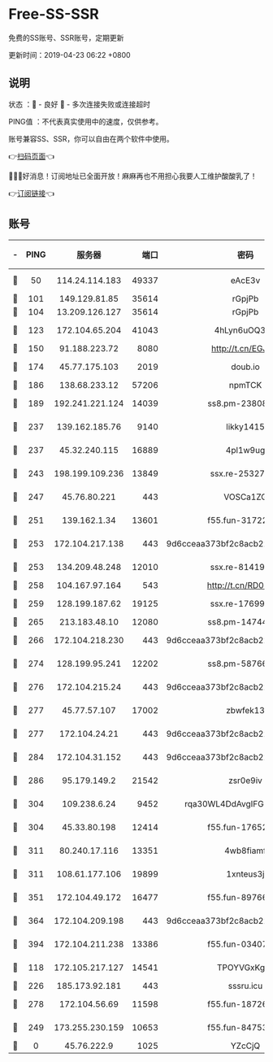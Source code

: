 # Free-SS-SSR

免费的SS账号、SSR账号，定期更新

更新时间：2019-04-23 06:22 +0800

## 说明

状态     ：🙂 - 良好 🙁 - 多次连接失败或连接超时

PING值   ：不代表真实使用中的速度，仅供参考。

账号兼容SS、SSR，你可以自由在两个软件中使用。

👉[扫码页面](https://liesauer.github.io/Free-SS-SSR/)👈

🎉🎉🎉好消息！订阅地址已全面开放！麻麻再也不用担心我要人工维护酸酸乳了！

👉[订阅链接](https://www.liesauer.net/yogurt/subscribe?ACCESS_TOKEN=DAYxR3mMaZAsaqUb)👈

## 账号

|-|PING|服务器|端口|密码|加密方式|区域|
|:----:|:----:|:-----:|-----:|:----:|:----:|:----:|
|🙂|50|114.24.114.183|49337|eAcE3v|chacha20-ietf|TW|
|🙂|101|149.129.81.85|35614|rGpjPb|rc4-md5|HK|
|🙂|104|13.209.126.127|35614|rGpjPb|rc4-md5|KR|
|🙂|123|172.104.65.204|41043|4hLyn6uOQ3hU|aes-256-cfb|JP|
|🙂|150|91.188.223.72|8080|http://t.cn/EGJIyrl|rc4-md5|RU|
|🙂|174|45.77.175.103|2019|doub.io|aes-128-ctr|SG|
|🙂|186|138.68.233.12|57206|npmTCK|rc4-md5|US|
|🙂|189|192.241.221.124|14039|ss8.pm-23808367|aes-256-cfb|US|
|🙂|237|139.162.185.76|9140|likky1415|aes-256-cfb|DE|
|🙂|237|45.32.240.115|16889|4pl1w9ug|aes-256-cfb|AU|
|🙂|243|198.199.109.236|13849|ssx.re-25327001|aes-256-cfb|US|
|🙂|247|45.76.80.221|443|VOSCa1ZG|aes-256-cfb|DE|
|🙂|251|139.162.1.34|13601|f55.fun-31722163|aes-256-cfb|SG|
|🙂|253|172.104.217.138|443|9d6cceaa373bf2c8acb22e60b6a58be6|aes-256-cfb|US|
|🙂|253|134.209.48.248|12010|ssx.re-81419250|aes-256-cfb|US|
|🙂|258|104.167.97.164|543|http://t.cn/RD0D7sx|rc4-md5|CA|
|🙂|259|128.199.187.62|19125|ssx.re-17699108|aes-256-cfb|SG|
|🙂|265|213.183.48.10|12080|ss8.pm-14744177|rc4-md5|RU|
|🙂|266|172.104.218.230|443|9d6cceaa373bf2c8acb22e60b6a58be6|aes-256-cfb|US|
|🙂|274|128.199.95.241|12202|ss8.pm-58766684|aes-256-cfb|SG|
|🙂|276|172.104.215.24|443|9d6cceaa373bf2c8acb22e60b6a58be6|aes-256-cfb|US|
|🙂|277|45.77.57.107|17002|zbwfek13|aes-256-cfb|GB|
|🙂|277|172.104.24.21|443|9d6cceaa373bf2c8acb22e60b6a58be6|aes-256-cfb|US|
|🙂|284|172.104.31.152|443|9d6cceaa373bf2c8acb22e60b6a58be6|aes-256-cfb|US|
|🙂|286|95.179.149.2|21542|zsr0e9iv|aes-256-cfb|NL|
|🙂|304|109.238.6.24|9452|rqa30WL4DdAvgIFG6Fs3znzTa|aes-256-cfb|FR|
|🙂|304|45.33.80.198|12414|f55.fun-17652829|aes-256-cfb|US|
|🙂|311|80.240.17.116|13351|4wb8fiamf|aes-256-cfb|DE|
|🙂|311|108.61.177.106|19899|1xnteus3j|aes-256-cfb|FR|
|🙂|351|172.104.49.172|16477|f55.fun-89766175|aes-256-cfb|SG|
|🙂|364|172.104.209.198|443|9d6cceaa373bf2c8acb22e60b6a58be6|aes-256-cfb|US|
|🙂|394|172.104.211.238|13386|f55.fun-03407561|aes-256-cfb|US|
|🙂|118|172.105.217.127|14541|TPOYVGxKglpi|aes-256-cfb|JP|
|🙂|226|185.173.92.181|443|sssru.icu|rc4-md5|RU|
|🙂|278|172.104.56.69|11598|f55.fun-18726440|aes-256-cfb|SG|
|🙁|249|173.255.230.159|10653|f55.fun-84753420|aes-256-cfb|US|
|🙁|0|45.76.222.9|1025|YZcCjQ|rc4-md5|JP|
